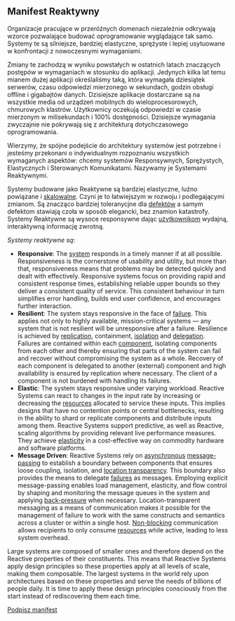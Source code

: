 Manifest Reaktywny
----------------------

Organizacje pracujące w przeróżnych domenach niezależnie odkrywają wzorce pozwalające budować oprogramowanie wyglądające tak samo. Systemy te są silniejsze, bardziej elastyczne, sprężyste i lepiej usytuowane w konfrontacji z nowoczesnymi wymaganiami.

Zmiany te zachodzą w wyniku powstałych w ostatnich latach znaczących postępów w wymaganiach w stosunku do aplikacji. Jedynych kilka lat temu mianem dużej aplikacji określaliśmy taką, która wymagała dziesiątek serwerów, czasu odpowiedzi mierzonego w sekundach, godzin obsługi offline i gigabajtów danych. Dzisiejsze aplikacje dostarczane są na wszystkie media od urządzeń mobilnych do wieloprocesorowych, chmurowych klastrów. Użytkownicy oczekują odpowiedzi w czasie mierzonym w milisekundach i 100% dostępności. Dzisiejsze wymagania zwyczajnie nie pokrywają się z architekturą dotychczasowego oprogramowania.

Wierzymy, że spójne podejście do architektury systemów jest potrzebne i jesteśmy przekonani o indywidualnym rozpoznaniu wszystkich wymaganych aspektów: chcemy systemów Responsywnych, Sprężystych, Elastycznych i Sterowanych Komunikatami. Nazywamy je Systemami Reaktywnymi.

Systemy budowane jako Reaktywne są bardziej elastyczne, luźno powiązane i [skalowalne](/glossary.pl#Skalowalność). Czyni je to łatwiejszym w rozwoju i podlegającymi zmianom. Są znacząco bardziej toleranycjne dla [defektów](/glossary.pl#Defekt) a samym defektom stawiają czoła w sposób elegancki, bez znamion katastrofy. Systemy Reaktywne są wysoce responsywne dając [użytkownikom](/glossary.pl#Użytkownik) wydajną, interaktywną informację zwrotną.

*Systemy reaktywne są:*

* <a name="Responsive"></a>**Responsive**: The [system](/glossary#System) responds in a timely manner if at all possible. Responsiveness is the cornerstone of usability and utility, but more than that, responsiveness means that problems may be detected quickly and dealt with effectively. Responsive systems focus on providing rapid and consistent response times, establishing reliable upper bounds so they deliver a consistent quality of service. This consistent behaviour in turn simplifies error handling, builds end user confidence, and encourages further interaction. 
* <a name="Resilient"></a>**Resilient**: The system stays responsive in the face of [failure](/glossary#Failure). This applies not only to highly available, mission-critical systems — any system that is not resilient will be unresponsive after a failure. Resilience is achieved by [replication](/glossary#Replication), containment, [isolation](/glossary#Isolation) and [delegation](/glossary#Delegation). Failures are contained within each [component](/glossary#Component), isolating components from each other and thereby ensuring that parts of the system can fail and recover without compromising the system as a whole. Recovery of each component is delegated to another (external) component and high availability is ensured by replication where necessary. The client of a component is not burdened with handling its failures.
* <a name="Elastic"></a>**Elastic**: The system stays responsive under varying workload. Reactive Systems can react to changes in the input rate by increasing or decreasing the [resources](/glossary#Resource) allocated to service these inputs. This implies designs that have no contention points or central bottlenecks, resulting in the ability to shard or replicate components and distribute inputs among them. Reactive Systems support predictive, as well as Reactive, scaling algorithms by providing relevant live performance measures. They achieve [elasticity](/glossary#Elasticity) in a cost-effective way on commodity hardware and software platforms.
* <a name="Message-Driven"></a>**Message Driven**: Reactive Systems rely on [asynchronous](/glossary#Asynchronous) [message-passing](/glossary#Message-Driven) to establish a boundary between components that ensures loose coupling, isolation, and [location transparency](/glossary#Location-Transparency). This boundary also provides the means to delegate [failures](/glossary#Failure) as messages. Employing explicit message-passing enables load management, elasticity, and flow control by shaping and monitoring the message queues in the system and applying [back-pressure](/glossary#Back-Pressure) when necessary. Location-transparent messaging as a means of communication makes it possible for the management of failure to work with the same constructs and semantics across a cluster or within a single host. [Non-blocking](/glossary#Non-Blocking) communication allows recipients to only consume [resources](/glossary#Resource) while active, leading to less system overhead.

Large systems are composed of smaller ones and therefore depend on the Reactive properties of their constituents. This means that Reactive Systems apply design principles so these properties apply at all levels of scale, making them composable. The largest systems in the world rely upon architectures based on these properties and serve the needs of billions of people daily. It is time to apply these design principles consciously from the start instead of rediscovering them each time.

[Podpisz manifest](http://www.reactivemanifesto.org/#sign-button)
